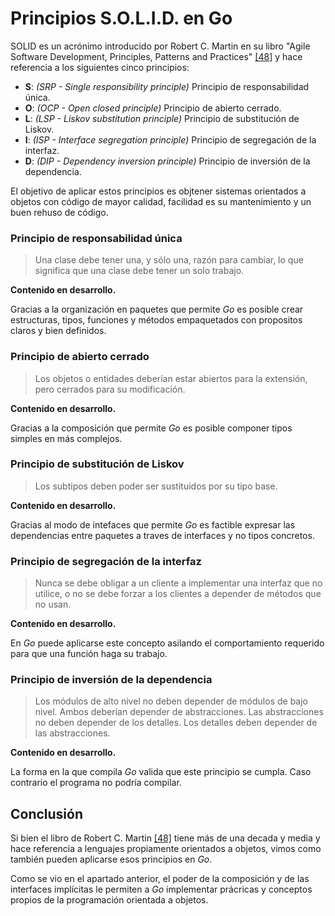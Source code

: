 # Principios S.O.L.I.D. en Go

SOLID es un acrónimo introducido por Robert C. Martin en su libro "Agile Software Development, Principles, Patterns and Practices" [\[48\]](/recursos.md) y hace referencia a los siguientes cinco principios:

- **S**: *(SRP - Single responsibility principle)* Principio de responsabilidad única.
- **O**: *(OCP - Open closed principle)* Principio de abierto cerrado.
- **L**: *(LSP - Liskov substitution principle)* Principio de substitución de Liskov.
- **I**: *(ISP - Interface segregation principle)* Principio de segregación de la interfaz.
- **D**: *(DIP - Dependency inversion principle)* Principio de inversión de la dependencia.

El objetivo de aplicar estos principios es objtener sistemas orientados a objetos con código de mayor calidad, facilidad es su mantenimiento y un buen rehuso de código.

### Principio de responsabilidad única

> Una clase debe tener una, y sólo una, razón para cambiar, lo que significa que una clase debe tener un solo trabajo.

**Contenido en desarrollo.**

Gracias a la organización en paquetes que permite _Go_ es posible crear estructuras, tipos, funciones y métodos empaquetados con propositos claros y bien definidos.

### Principio de abierto cerrado

> Los objetos o entidades deberían estar abiertos para la extensión, pero cerrados para su modificación.

**Contenido en desarrollo.**

Gracias a la composición que permite _Go_ es posible componer tipos simples en más complejos.

### Principio de substitución de Liskov

> Los subtipos deben poder ser sustituidos por su tipo base.

**Contenido en desarrollo.**

Gracias al modo de intefaces que permite _Go_ es factible expresar las dependencias entre paquetes a traves de interfaces y no tipos concretos.

### Principio de segregación de la interfaz

> Nunca se debe obligar a un cliente a implementar una interfaz que no utilice, o no se debe forzar a los clientes a depender de métodos que no usan.

**Contenido en desarrollo.**

En _Go_ puede aplicarse este concepto asilando el comportamiento requerido para que una función haga su trabajo.

### Principio de inversión de la dependencia

> Los módulos de alto nivel no deben depender de módulos de bajo nivel. Ambos deberían depender de abstracciones.
Las abstracciones no deben depender de los detalles. Los detalles deben depender de las abstracciones. 

**Contenido en desarrollo.**

La forma en la que compila _Go_ valida que este principio se cumpla. Caso contrario el programa no podría compilar.

## Conclusión

Si bien el libro de Robert C. Martin [\[48\]](/recursos.md) tiene más de una decada y media y hace referencia a lenguajes propiamente orientados a objetos, vimos como también pueden aplicarse esos principios en _Go_.

Como se vio en el apartado anterior, el poder de la composición y de las interfaces implícitas le permiten a _Go_ implementar prácricas y conceptos propios de la programación orientada a objetos.
